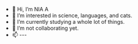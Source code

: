 - 👋 Hi, I’m NIA A
- 👀 I’m interested in science, languages, and cats.
- 🌱 I’m currently studying a whole lot of things.
- 💞️ I’m not collaborating yet.
- 📫 ---

<!---
nekolover06/nekolover06 is a ✨ special ✨ repository because its `README.md` (this file) appears on your GitHub profile.
You can click the Preview link to take a look at your changes.
--->
